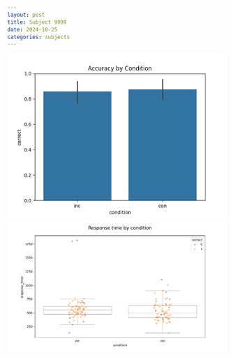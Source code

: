 ```yaml
---
layout: post
title: Subject 9999
date: 2024-10-25
categories: subjects
---
```


![](data/9999/run-15/9999_NF_acc.png)
![](data/9999/run-15/9999_NF_rt.png)
